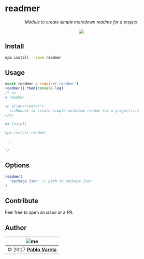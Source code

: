 
# readmer

<p align="center">
  <i>Module to create simple markdown readme for a project</i>
</p>
<p align="center">
  <a href="https://www.npmjs.com/package/readmer"><img src="https://img.shields.io/npm/dt/readmer.svg" /></a>
</p>

## Install

```bash
npm install --save readmer
```

## Usage

```javascript
const readmer = require('readmer')
readmer().then(console.log)
/* =>
# readmer

<p align="center">
  <i>Module to create simple markdown readme for a project</i>
</p>

## Install

npm install readmer

...

*/
```

## Options

```javascript
readmer(
  'package.json' // path to package.json
)
```

## Contribute

Feel free to open an _issue_ or a _PR_.

## Author

| ![me](https://www.gravatar.com/avatar/fa50aeff0ddd6e63273a068b04353d9d?s=100)|
| -----------------------------------------------------------------------------|
| © 2017 [__Pablo Varela__](http://pablo.life)                                 |

